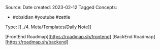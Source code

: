 Source:
Date created: 2023-02-12
Tagged Concepts:
- #obsidian #youtube #zettle

Type: [[../4. Meta/Templates/Daily Note]]


[FrontEnd Roadmap][https://roadmap.sh/frontend]
[BackEnd Roadmap][https://roadmap.sh/backend]
